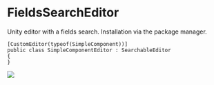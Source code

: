 # FieldsSearchEditor
Unity editor with a fields search. Installation via the package manager.

```
[CustomEditor(typeof(SimpleComponent))]
public class SimpleComponentEditor : SearchableEditor
{
}
```

<img src="https://i.gyazo.com/dc15bfde1b48c4286aa7a810ca863bce.gif"/> 
